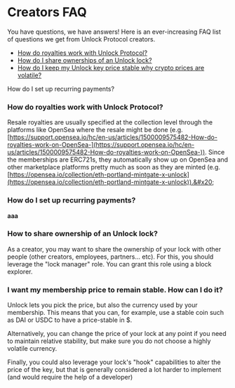 # Creators FAQ

You have questions, we have answers! Here is an ever-increasing FAQ list of questions we get from Unlock Protocol creators.



* [How do royalties work with Unlock Protocol?](faq.md#how-do-royalties-work-with-unlock-protocol)
* [How do I share ownerships of an Unlock lock?](faq.md#how-to-share-ownership-of-an-unlock-lock)
*   [How do I keep my Unlock key price stable why crypto prices are volatile?](faq.md#i-want-my-membership-price-to-remain-stable.-how-can-i-do-it)



How do I set up recurring payments?



### How do royalties work with Unlock Protocol?

Resale royalties are usually specified at the collection level through the platforms like OpenSea where the resale might be done (e.g. [https://support.opensea.io/hc/en-us/articles/1500009575482-How-do-royalties-work-on-OpenSea-](https://support.opensea.io/hc/en-us/articles/1500009575482-How-do-royalties-work-on-OpenSea-)). Since the memberships are ERC721s, they automatically show up on OpenSea and other marketplace platforms pretty much as soon as they are minted (e.g. [https://opensea.io/collection/eth-portland-mintgate-x-unlock](https://opensea.io/collection/eth-portland-mintgate-x-unlock)).&#x20;

### **How do I set up recurring payments?**

**aaa**

### How to share ownership of an Unlock lock?

As a creator, you may want to share the ownership of your lock with other people (other creators, employees, partners... etc). For this, you should leverage the "lock manager" role. You can grant this role using a block explorer.

### I want my membership price to remain stable. How can I do it?

Unlock lets you pick the price, but also the currency used by your membership. This means that you can, for example, use a stable coin such as DAI or USDC to have a price-stable in $.

Alternatively, you can change the price of your lock at any point if you need to maintain relative stability, but make sure you do not choose a highly volatile currency.

Finally, you could also leverage your lock's "hook" capabilities to alter the price of the key, but that is generally considered a lot harder to implement (and would require the help of a developer)

